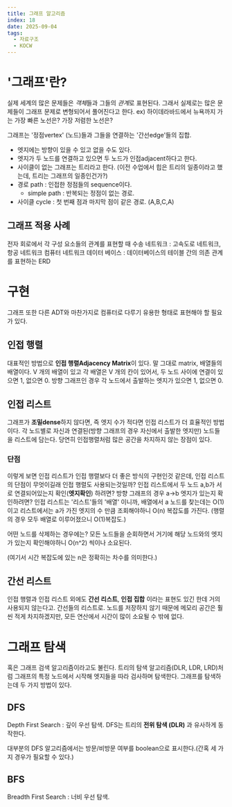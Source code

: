 ```yaml
---
title: 그래프 알고리즘
index: 18
date: 2025-09-04
tags:
  - 자료구조
  - KOCW
---
```

# '그래프'란?
실제 세계의 많은 문제들은 *객체*들과 그들의 *관계*로 표현된다.
그래서 실제로는 많은 문제들이 그래프 문제로 변형되어서 풀어진다고 한다.
ex) 하이데라바드에서 뉴욕까지 가는 가장 빠른 노선은? 가장 저렴한 노선은?

그래프는 '정점vertex' (노드)들과 그들을 연결하는 '간선edge'들의 집합.
- 엣지에는 방향이 있을 수 있고 없을 수도 있다.
- 엣지가 두 노드를 연결하고 있으면 두 노드가 인접adjacent하다고 한다.
- 사이클이 없는 그래프는 트리라고 한다. (이전 수업에서 힙은 트리의 일종이라고 했는데, 트리는 그래프의 일종인건가?)
- 경로 path : 인접한 정점들의 sequence이다.
	- simple path : 반복되는 정점이 없는 경로.
- 사이클 cycle : 첫 번째 점과 마지막 점이 같은 경로. (A,B,C,A)
## 그래프 적용 사례
전자 회로에서 각 구성 요소들의 관계를 표현할 때
수송 네트워크 : 고속도로 네트워크, 항공 네트워크
컴퓨터 네트워크
데이터 베이스 : 데이터베이스의 테이블 간의 의존 관계를 표현하는 ERD

# 구현
그래프 또한 다른 ADT와 마찬가지로 컴퓨터로 다루기 유용한 형태로 표현해야 할 필요가 있다.
## 인접 행렬
대표적인 방법으로 **인접 행렬Adjacency Matrix**이 있다.
말 그대로 matrix, 배열들의 배열이다.
V 개의 배열이 있고 각 배열은 V 개의 칸이 있어서, 두 노드 사이에 연결이 있으면 1, 없으면 0.
방향 그래프인 경우 각 노드에서 출발하는 엣지가 있으면 1, 없으면 0.

## 인접 리스트
그래프가 **조밀dense**하지 않다면, 즉 엣지 수가 적다면 인접 리스트가 더 효율적인 방법이다.
각 노드별로 자신과 연결된(방향 그래프의 경우 자신에서 출발한 엣지만) 노드들을 리스트에 담는다.
당연히 인접행렬처럼 많은 공간을 차지하지 않는 장점이 있다.
### 단점
이렇게 보면 인접 리스트가 인접 행렬보다 더 좋은 방식의 구현인것 같은데, 인접 리스트의 단점이 무엇이길래 인접 행렬도 사용되는것일까?
인접 리스트에서 두 노드 a,b가 서로 연결되어있는지 확인(**엣지확인**) 하려면? 방향 그래프의 경우 a->b 엣지가 있는지 확인하려면? 
인접 리스트는 '리스트'들의 '배열' 이니까, 배열에서 a 노드를 찾는데는 O(1)이고 리스트에서는 a가 가진 엣지의 수 만큼 조회해야하니 O(n) 복잡도를 가진다. (행렬의 경우 모두 배열로 이루어졌으니 O(1)복잡도.)

어떤 노드를 삭제하는 경우에는? 모든 노드들을 순회하면서 거기에  해당 노드와의 엣지가 있는지 확인해야하니 O(n^2) 씩이나 소요된다.

(여기서 시간 복잡도에 있는 n은 정확히는 차수를 의미한다.)

## 간선 리스트
인접 행렬과 인접 리스트 외에도 **간선 리스트**, **인접 집합** 이라는 표현도 있긴 한데 거의 사용되지 않는다고.
간선들의 리스트로. 노드를 저장하지 않기 때문에 메모리 공간은 훨씬 적게 차지하겠지만, 모든 연산에서 시간이 많이 소요될 수 밖에 없다. 

# 그래프 탐색
혹은 그래프 검색 알고리즘이라고도 불린다.
트리의 탐색 알고리즘(DLR, LDR, LRD)처럼 그래프의 특정 노드에서 시작해 엣지들을 따라 검사하며 탐색한다.
그래프를 탐색하는데 두 가지 방법이 있다.

## DFS
Depth First Search : 깊이 우선 탐색.
DFS는 트리의 **전위 탐색 (DLR)** 과 유사하게 동작한다.

대부분의 DFS 알고리즘에서는 방문/비방문 여부를 boolean으로 표시한다.(간혹 세 가지 경우가 필요할 수 있다.)

## BFS
Breadth First Search : 너비 우선 탐색.



